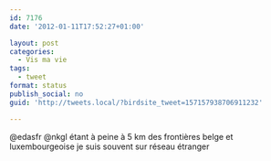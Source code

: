 ```yaml
---
id: 7176
date: '2012-01-11T17:52:27+01:00'

layout: post
categories:
  - Vis ma vie
tags:
  - tweet
format: status
publish_social: no
guid: 'http://tweets.local/?birdsite_tweet=157157938706911232'

---
```


@edasfr @nkgl étant à peine à 5 km des frontières belge et luxembourgeoise je suis souvent sur réseau étranger
